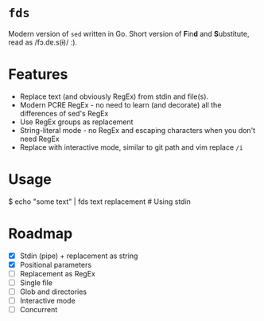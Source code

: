 # `fds`

Modern version of `sed` written in Go. Short version of **F**in**d** and **S**ubstitute, read as /fɔ.dɐ.s(ɨ)/ :).

# Features

- Replace text (and obviously RegEx) from stdin and file(s). 
- Modern PCRE RegEx - no need to learn (and decorate) all the differences of sed's RegEx
- Use RegEx groups as replacement
- String-literal mode - no RegEx and escaping characters when you don't need RegEx
- Replace with interactive mode, similar to git path and vim replace `/i`

# Usage

$ echo "some text" | fds text replacement # Using stdin

# Roadmap

- [x] Stdin (pipe) + replacement as string
- [x] Positional parameters
- [ ] Replacement as RegEx
- [ ] Single file
- [ ] Glob and directories
- [ ] Interactive mode
- [ ] Concurrent
